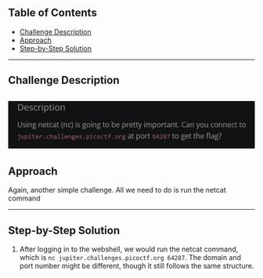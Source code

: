## Table of Contents
- [Challenge Description](#challenge-description)
- [Approach](#approach)
- [Step-by-Step Solution](#step-by-step-solution)

---

## Challenge Description
![](https://github.com/mushy2005/picoCTF/blob/main/Challenges/The%20Beginner's%20Guide%20to%20the%20picoGym/Section%201%20(Sanity)/what's%20a%20net%20cat%3F/images/netcat.png)
---

## Approach
Again, another simple challenge. All we need to do is run the netcat command

---

## Step-by-Step Solution
1. After logging in to the webshell, we would run the netcat command, which is ``nc jupiter.challenges.picoctf.org 64287``. The domain and port number might be different, though it still follows the same structure. 
   

